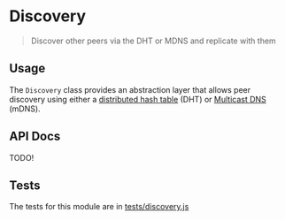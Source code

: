 # Discovery

> Discover other peers via the DHT or MDNS and replicate with them

## Usage

The `Discovery` class provides an abstraction layer that allows peer discovery using either a [distributed hash table](https://en.wikipedia.org/wiki/Distributed_hash_table) (DHT) or [Multicast DNS](https://en.wikipedia.org/wiki/Multicast_DNS) (mDNS).

## API Docs

TODO!

## Tests

The tests for this module are in [tests/discovery.js](../../tests/discovery.js)
